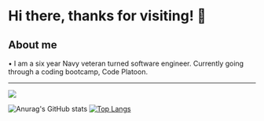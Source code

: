 # Hi there, thanks for visiting! 👋

## About me

• I am a six year Navy veteran turned software engineer. Currently going through a coding bootcamp, Code Platoon.

--------------------------------------------------------------------------------------------------------------------------------------------------------------------
![](https://komarev.com/ghpvc/?username=dmanfield&color=red)

![Anurag's GitHub stats](https://github-readme-stats.vercel.app/api?username=dmanfield&count_private=false&show_icons=true&theme=radical)
[![Top Langs](https://github-readme-stats.vercel.app/api/top-langs/?username=dmanfield)](https://github.com/dmanfield/github-readme-stats)


